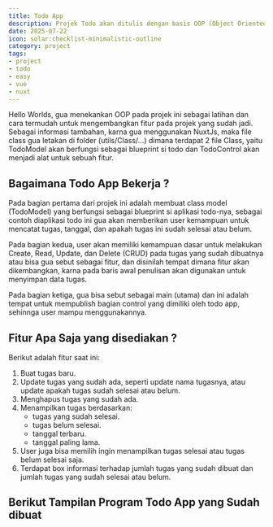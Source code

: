 ```yaml
---
title: Todo App
description: Projek Todo akan ditulis dengan basis OOP (Object Oriented Programming). Hal ini dilakukan agar mudah dikelola, dibaca, dan dikembangkan, sehingga dimasa yang akan datang projek ini akan bertambah fitur dan kegunaannya.
date: 2025-07-22
icon: solar:checklist-minimalistic-outline
category: project
tags:
- project
- todo
- easy
- vue
- nuxt
---
```


Hello Worlds, gua menekankan OOP pada projek ini sebagai latihan dan cara termudah untuk mengembangkan fitur pada projek yang sudah jadi. Sebagai informasi tambahan, karna gua menggunakan NuxtJs, maka file class gua letakan di folder (utils/Class/...) dimana terdapat 2 file Class, yaitu TodoModel akan berfungsi sebagai blueprint si todo dan TodoControl akan menjadi alat untuk sebuah fitur. 

## Bagaimana Todo App Bekerja ?
Pada bagian pertama dari projek ini adalah membuat class model (TodoModel) yang berfungsi sebagai blueprint si aplikasi todo-nya, sebagai contoh diaplikasi todo ini gua akan memberikan user kemampuan untuk mencatat tugas, tanggal, dan apakah tugas ini sudah selesai atau belum.

Pada bagian kedua, user akan memiliki kemampuan dasar untuk melakukan Create, Read, Update, dan Delete (CRUD) pada tugas yang sudah dibuatnya atau bisa gua sebut sebagai fitur, dan disinilah tempat dimana fitur akan dikembangkan, karna pada baris awal penulisan akan digunakan untuk menyimpan data tugas.

Pada bagian ketiga, gua bisa sebut sebagai main (utama) dan ini adalah tempat untuk mempublish bagian control yang dimiliki oleh todo app, sehinnga user mampu menggunakannya.

## Fitur Apa Saja yang disediakan ?
Berikut adalah fitur saat ini:

1. Buat tugas baru. 
2. Update tugas yang sudah ada, seperti update nama tugasnya, atau update apakah tugas sudah selesai atau belum.
3. Menghapus tugas yang sudah ada.
4. Menampilkan tugas berdasarkan:
   - tugas yang sudah selesai.
   - tugas belum selesai.
   - tanggal terbaru.
   - tanggal paling lama.
5. User juga bisa memilih ingin menampilkan tugas selesai atau tugas belum selesai saja.
6. Terdapat box informasi terhadap jumlah tugas yang sudah dibuat dan jumlah tugas yang sudah selesai atau belum.

## Berikut Tampilan Program Todo App yang Sudah dibuat

<ProjectTodo/>
